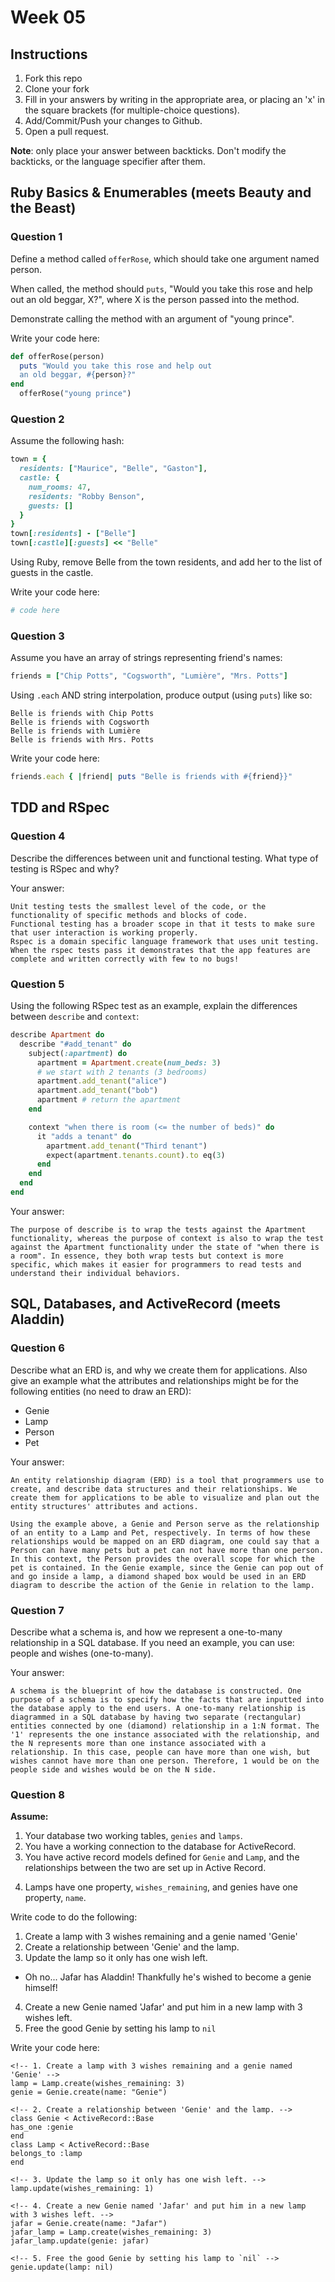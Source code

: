 # Week 05

## Instructions

1. Fork this repo
2. Clone your fork
3. Fill in your answers by writing in the appropriate area, or placing an 'x' in
the square brackets (for multiple-choice questions).
4. Add/Commit/Push your changes to Github.
5. Open a pull request.

**Note**: only place your answer between backticks. Don't modify the backticks,
or the language specifier after them.

## Ruby Basics & Enumerables (meets Beauty and the Beast)

### Question 1

Define a method called `offerRose`, which should take one argument named person.

When called, the method should `puts`, "Would you take this rose and help out
an old beggar, X?", where X is the person passed into the method.

Demonstrate calling the method with an argument of "young prince".

Write your code here:
```ruby
def offerRose(person)
  puts "Would you take this rose and help out
  an old beggar, #{person}?"
end
  offerRose("young prince")
```

### Question 2

Assume the following hash:

```ruby
town = {
  residents: ["Maurice", "Belle", "Gaston"],
  castle: {
    num_rooms: 47,
    residents: "Robby Benson",
    guests: []
  }
}
town[:residents] - ["Belle"]
town[:castle][:guests] << "Belle"
```

Using Ruby, remove Belle from the town residents, and
add her to the list of guests in the castle.

Write your code here:
```ruby
# code here
```

### Question 3

Assume you have an array of strings representing friend's names:

```ruby
friends = ["Chip Potts", "Cogsworth", "Lumière", "Mrs. Potts"]
```

Using `.each` AND string interpolation, produce output (using `puts`) like so:

```
Belle is friends with Chip Potts
Belle is friends with Cogsworth
Belle is friends with Lumière
Belle is friends with Mrs. Potts
```

Write your code here:
```ruby
friends.each { |friend| puts "Belle is friends with #{friend}}"
```

## TDD and RSpec

### Question 4

Describe the differences between unit and functional testing. What type of testing is RSpec and why?

Your answer:
```
Unit testing tests the smallest level of the code, or the functionality of specific methods and blocks of code.
Functional testing has a broader scope in that it tests to make sure that user interaction is working properly.
Rspec is a domain specific language framework that uses unit testing. When the rspec tests pass it demonstrates that the app features are complete and written correctly with few to no bugs!
```

### Question 5

Using the following RSpec test as an example, explain the differences between `describe` and `context`:

```ruby
describe Apartment do
  describe "#add_tenant" do
    subject(:apartment) do
      apartment = Apartment.create(num_beds: 3)
      # we start with 2 tenants (3 bedrooms)
      apartment.add_tenant("alice")
      apartment.add_tenant("bob")
      apartment # return the apartment
    end

    context "when there is room (<= the number of beds)" do
      it "adds a tenant" do
        apartment.add_tenant("Third tenant")
        expect(apartment.tenants.count).to eq(3)
      end
    end
  end
end
```

Your answer:
```
The purpose of describe is to wrap the tests against the Apartment functionality, whereas the purpose of context is also to wrap the test against the Apartment functionality under the state of "when there is a room". In essence, they both wrap tests but context is more specific, which makes it easier for programmers to read tests and understand their individual behaviors.
```

## SQL, Databases, and ActiveRecord (meets Aladdin)

### Question 6

Describe what an ERD is, and why we create them for applications. Also give an
example what the attributes and relationships might be for the following
entities (no need to draw an ERD):
<!-- Maybe clarify whether they're meant to give relationships between all four entities or... -->
* Genie
* Lamp
* Person
* Pet

Your answer:
```
An entity relationship diagram (ERD) is a tool that programmers use to  create, and describe data structures and their relationships. We create them for applications to be able to visualize and plan out the entity structures' attributes and actions.

Using the example above, a Genie and Person serve as the relationship of an entity to a Lamp and Pet, respectively. In terms of how these relationships would be mapped on an ERD diagram, one could say that a Person can have many pets but a pet can not have more than one person. In this context, the Person provides the overall scope for which the pet is contained. In the Genie example, since the Genie can pop out of and go inside a lamp, a diamond shaped box would be used in an ERD diagram to describe the action of the Genie in relation to the lamp.
```

### Question 7

Describe what a schema is, and how we represent a one-to-many relationship in a
SQL database. If you need an example, you can use: people and wishes
(one-to-many).

Your answer:
```
A schema is the blueprint of how the database is constructed. One purpose of a schema is to specify how the facts that are inputted into the database apply to the end users. A one-to-many relationship is diagrammed in a SQL database by having two separate (rectangular) entities connected by one (diamond) relationship in a 1:N format. The '1' represents the one instance associated with the relationship, and the N represents more than one instance associated with a relationship. In this case, people can have more than one wish, but wishes cannot have more than one person. Therefore, 1 would be on the people side and wishes would be on the N side.
```

### Question 8

**Assume:**
1. Your database two working tables, `genies` and `lamps`.
2. You have a working connection to the database for ActiveRecord.
3. You have active record models defined for `Genie` and `Lamp`, and the
relationships between the two are set up in Active Record.
<!-- Do we want to specifiy what kind of relationship they have, in case some students aren't familiar with the mythology...? -->
4. Lamps have one property, `wishes_remaining`, and genies have one property, `name`.

Write code to do the following:

1. Create a lamp with 3 wishes remaining and a genie named 'Genie'
2. Create a relationship between 'Genie' and the lamp.
3. Update the lamp so it only has one wish left.
  * Oh no... Jafar has Aladdin! Thankfully he's wished to become a genie himself!
4. Create a new Genie named 'Jafar' and put him in a new lamp with 3 wishes left.
5. Free the good Genie by setting his lamp to `nil`


Write your code here:
```
<!-- 1. Create a lamp with 3 wishes remaining and a genie named 'Genie' -->
lamp = Lamp.create(wishes_remaining: 3)
genie = Genie.create(name: "Genie")

<!-- 2. Create a relationship between 'Genie' and the lamp. -->
class Genie < ActiveRecord::Base
has_one :genie
end
class Lamp < ActiveRecord::Base
belongs_to :lamp
end

<!-- 3. Update the lamp so it only has one wish left. -->
lamp.update(wishes_remaining: 1)

<!-- 4. Create a new Genie named 'Jafar' and put him in a new lamp with 3 wishes left. -->
jafar = Genie.create(name: "Jafar")
jafar_lamp = Lamp.create(wishes_remaining: 3)
jafar_lamp.update(genie: jafar)

<!-- 5. Free the good Genie by setting his lamp to `nil` -->
genie.update(lamp: nil)

```

